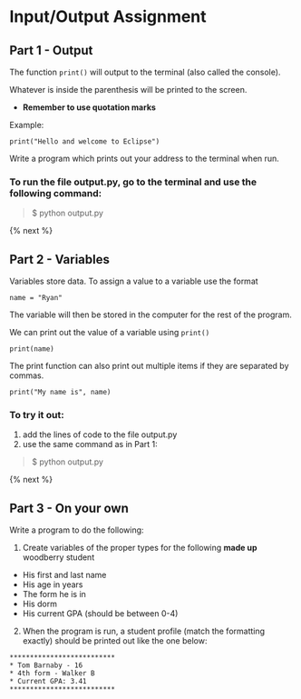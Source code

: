 # Input/Output Assignment

## Part 1 - Output

The function <Code>print()</Code> will output to the terminal (also called the console).

Whatever is inside the parenthesis will be printed to the screen.

* **Remember to use quotation marks**

Example:

    print("Hello and welcome to Eclipse")

Write a program which prints out your address to the terminal when run.

### To run the file output.py, go to the terminal and use the following command: 
> $ python output.py

{% next %}

## Part 2 - Variables

Variables store data. To assign a value to a variable use the format

    name = "Ryan"

The variable will then be stored in the computer for the rest of the program.

We can print out the value of a variable using <code>print()</code>

    print(name)

The print function can also print out multiple items if they are separated by commas.

    print("My name is", name)

### To try it out:
1. add the lines of code to the file output.py
2. use the same command as in Part 1:
> $ python output.py

{% next %}

## Part 3 - On your own

Write a program to do the following:

1. Create variables of the proper types for the following **made up** woodberry student

 - His first and last name
 - His age in years
 - The form he is in
 - His dorm
 - His current GPA (should be between 0-4)

2. When the program is run, a student profile (match the formatting exactly) should be printed out like the one below:

```
**************************
* Tom Barnaby - 16
* 4th form - Walker B
* Current GPA: 3.41
**************************
```